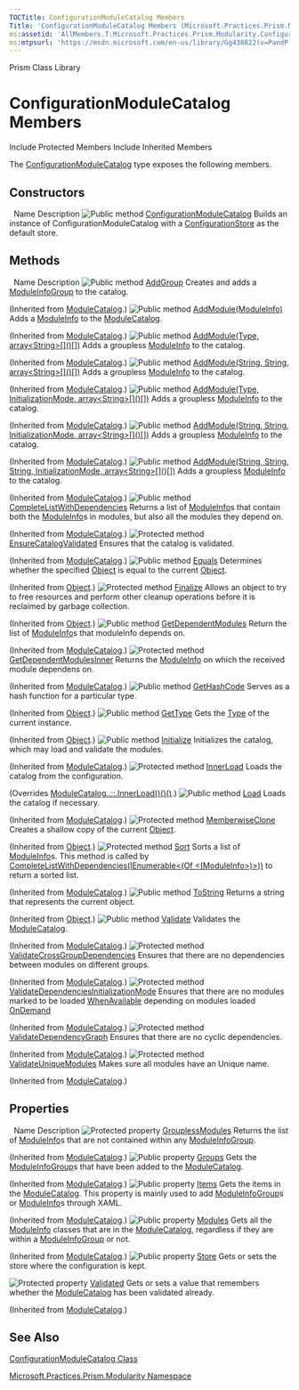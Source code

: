 ```yaml
---
TOCTitle: ConfigurationModuleCatalog Members
Title: 'ConfigurationModuleCatalog Members (Microsoft.Practices.Prism.Modularity)'
ms:assetid: 'AllMembers.T:Microsoft.Practices.Prism.Modularity.ConfigurationModuleCatalog'
ms:mtpsurl: 'https://msdn.microsoft.com/en-us/library/Gg430822(v=PandP.50)'
---
```


Prism Class Library

ConfigurationModuleCatalog Members
==================================

Include Protected Members
Include Inherited Members

The [ConfigurationModuleCatalog](https://msdn.microsoft.com/t:microsoft.practices.prism.modularity.configurationmodulecatalog) type exposes the following members.

Constructors
------------

<span id="constructorTableToggle"></span>
 
Name
Description
![](https://msdn.microsoft.com/en-us/Gg430822.pubmethod(en-us,PandP.50).gif "Public method")
[ConfigurationModuleCatalog](https://msdn.microsoft.com/m:microsoft.practices.prism.modularity.configurationmodulecatalog.)
Builds an instance of ConfigurationModuleCatalog with a [ConfigurationStore](https://msdn.microsoft.com/t:microsoft.practices.prism.modularity.configurationstore) as the default store.

Methods
-------

<span id="methodTableToggle"></span>
 
Name
Description
![](https://msdn.microsoft.com/en-us/Gg430822.pubmethod(en-us,PandP.50).gif "Public method")
[AddGroup](https://msdn.microsoft.com/m:microsoft.practices.prism.modularity.modulecatalog.addgroup(microsoft.practices.prism.modularity.initializationmode%2csystem.string%2cmicrosoft.practices.prism.modularity.moduleinfo%5b%5d))
Creates and adds a [ModuleInfoGroup](https://msdn.microsoft.com/t:microsoft.practices.prism.modularity.moduleinfogroup) to the catalog.

(Inherited from [ModuleCatalog](https://msdn.microsoft.com/t:microsoft.practices.prism.modularity.modulecatalog).)
![](https://msdn.microsoft.com/en-us/Gg430822.pubmethod(en-us,PandP.50).gif "Public method")
[AddModule(ModuleInfo)](https://msdn.microsoft.com/m:microsoft.practices.prism.modularity.modulecatalog.addmodule(microsoft.practices.prism.modularity.moduleinfo))
Adds a [ModuleInfo](https://msdn.microsoft.com/t:microsoft.practices.prism.modularity.moduleinfo) to the [ModuleCatalog](https://msdn.microsoft.com/t:microsoft.practices.prism.modularity.modulecatalog).

(Inherited from [ModuleCatalog](https://msdn.microsoft.com/t:microsoft.practices.prism.modularity.modulecatalog).)
![](https://msdn.microsoft.com/en-us/Gg430822.pubmethod(en-us,PandP.50).gif "Public method")
[AddModule(Type, array&lt;String&gt;\[\]()\[\])](https://msdn.microsoft.com/m:microsoft.practices.prism.modularity.modulecatalog.addmodule(system.type%2csystem.string%5b%5d))
Adds a groupless [ModuleInfo](https://msdn.microsoft.com/t:microsoft.practices.prism.modularity.moduleinfo) to the catalog.

(Inherited from [ModuleCatalog](https://msdn.microsoft.com/t:microsoft.practices.prism.modularity.modulecatalog).)
![](https://msdn.microsoft.com/en-us/Gg430822.pubmethod(en-us,PandP.50).gif "Public method")
[AddModule(String, String, array&lt;String&gt;\[\]()\[\])](https://msdn.microsoft.com/m:microsoft.practices.prism.modularity.modulecatalog.addmodule(system.string%2csystem.string%2csystem.string%5b%5d))
Adds a groupless [ModuleInfo](https://msdn.microsoft.com/t:microsoft.practices.prism.modularity.moduleinfo) to the catalog.

(Inherited from [ModuleCatalog](https://msdn.microsoft.com/t:microsoft.practices.prism.modularity.modulecatalog).)
![](https://msdn.microsoft.com/en-us/Gg430822.pubmethod(en-us,PandP.50).gif "Public method")
[AddModule(Type, InitializationMode, array&lt;String&gt;\[\]()\[\])](https://msdn.microsoft.com/m:microsoft.practices.prism.modularity.modulecatalog.addmodule(system.type%2cmicrosoft.practices.prism.modularity.initializationmode%2csystem.string%5b%5d))
Adds a groupless [ModuleInfo](https://msdn.microsoft.com/t:microsoft.practices.prism.modularity.moduleinfo) to the catalog.

(Inherited from [ModuleCatalog](https://msdn.microsoft.com/t:microsoft.practices.prism.modularity.modulecatalog).)
![](https://msdn.microsoft.com/en-us/Gg430822.pubmethod(en-us,PandP.50).gif "Public method")
[AddModule(String, String, InitializationMode, array&lt;String&gt;\[\]()\[\])](https://msdn.microsoft.com/m:microsoft.practices.prism.modularity.modulecatalog.addmodule(system.string%2csystem.string%2cmicrosoft.practices.prism.modularity.initializationmode%2csystem.string%5b%5d))
Adds a groupless [ModuleInfo](https://msdn.microsoft.com/t:microsoft.practices.prism.modularity.moduleinfo) to the catalog.

(Inherited from [ModuleCatalog](https://msdn.microsoft.com/t:microsoft.practices.prism.modularity.modulecatalog).)
![](https://msdn.microsoft.com/en-us/Gg430822.pubmethod(en-us,PandP.50).gif "Public method")
[AddModule(String, String, String, InitializationMode, array&lt;String&gt;\[\]()\[\])](https://msdn.microsoft.com/m:microsoft.practices.prism.modularity.modulecatalog.addmodule(system.string%2csystem.string%2csystem.string%2cmicrosoft.practices.prism.modularity.initializationmode%2csystem.string%5b%5d))
Adds a groupless [ModuleInfo](https://msdn.microsoft.com/t:microsoft.practices.prism.modularity.moduleinfo) to the catalog.

(Inherited from [ModuleCatalog](https://msdn.microsoft.com/t:microsoft.practices.prism.modularity.modulecatalog).)
![](https://msdn.microsoft.com/en-us/Gg430822.pubmethod(en-us,PandP.50).gif "Public method")
[CompleteListWithDependencies](https://msdn.microsoft.com/m:microsoft.practices.prism.modularity.modulecatalog.completelistwithdependencies(system.collections.generic.ienumerable%7bmicrosoft.practices.prism.modularity.moduleinfo%7d))
Returns a list of [ModuleInfo](https://msdn.microsoft.com/t:microsoft.practices.prism.modularity.moduleinfo)s that contain both the [ModuleInfo](https://msdn.microsoft.com/t:microsoft.practices.prism.modularity.moduleinfo)s in modules, but also all the modules they depend on.

(Inherited from [ModuleCatalog](https://msdn.microsoft.com/t:microsoft.practices.prism.modularity.modulecatalog).)
![](https://msdn.microsoft.com/en-us/Gg430822.protmethod(en-us,PandP.50).gif "Protected method")
[EnsureCatalogValidated](https://msdn.microsoft.com/m:microsoft.practices.prism.modularity.modulecatalog.ensurecatalogvalidated)
Ensures that the catalog is validated.

(Inherited from [ModuleCatalog](https://msdn.microsoft.com/t:microsoft.practices.prism.modularity.modulecatalog).)
![](https://msdn.microsoft.com/en-us/Gg430822.pubmethod(en-us,PandP.50).gif "Public method")
[Equals](http://msdn2.microsoft.com/en-us/library/bsc2ak47)
Determines whether the specified [Object](http://msdn2.microsoft.com/en-us/library/e5kfa45b) is equal to the current [Object](http://msdn2.microsoft.com/en-us/library/e5kfa45b).

(Inherited from [Object](http://msdn2.microsoft.com/en-us/library/e5kfa45b).)
![](https://msdn.microsoft.com/en-us/Gg430822.protmethod(en-us,PandP.50).gif "Protected method")
[Finalize](http://msdn2.microsoft.com/en-us/library/4k87zsw7)
Allows an object to try to free resources and perform other cleanup operations before it is reclaimed by garbage collection.

(Inherited from [Object](http://msdn2.microsoft.com/en-us/library/e5kfa45b).)
![](https://msdn.microsoft.com/en-us/Gg430822.pubmethod(en-us,PandP.50).gif "Public method")
[GetDependentModules](https://msdn.microsoft.com/m:microsoft.practices.prism.modularity.modulecatalog.getdependentmodules(microsoft.practices.prism.modularity.moduleinfo))
Return the list of [ModuleInfo](https://msdn.microsoft.com/t:microsoft.practices.prism.modularity.moduleinfo)s that moduleInfo depends on.

(Inherited from [ModuleCatalog](https://msdn.microsoft.com/t:microsoft.practices.prism.modularity.modulecatalog).)
![](https://msdn.microsoft.com/en-us/Gg430822.protmethod(en-us,PandP.50).gif "Protected method")
[GetDependentModulesInner](https://msdn.microsoft.com/m:microsoft.practices.prism.modularity.modulecatalog.getdependentmodulesinner(microsoft.practices.prism.modularity.moduleinfo))
Returns the [ModuleInfo](https://msdn.microsoft.com/t:microsoft.practices.prism.modularity.moduleinfo) on which the received module dependens on.

(Inherited from [ModuleCatalog](https://msdn.microsoft.com/t:microsoft.practices.prism.modularity.modulecatalog).)
![](https://msdn.microsoft.com/en-us/Gg430822.pubmethod(en-us,PandP.50).gif "Public method")
[GetHashCode](http://msdn2.microsoft.com/en-us/library/zdee4b3y)
Serves as a hash function for a particular type.

(Inherited from [Object](http://msdn2.microsoft.com/en-us/library/e5kfa45b).)
![](https://msdn.microsoft.com/en-us/Gg430822.pubmethod(en-us,PandP.50).gif "Public method")
[GetType](http://msdn2.microsoft.com/en-us/library/dfwy45w9)
Gets the [Type](http://msdn2.microsoft.com/en-us/library/42892f65) of the current instance.

(Inherited from [Object](http://msdn2.microsoft.com/en-us/library/e5kfa45b).)
![](https://msdn.microsoft.com/en-us/Gg430822.pubmethod(en-us,PandP.50).gif "Public method")
[Initialize](https://msdn.microsoft.com/m:microsoft.practices.prism.modularity.modulecatalog.initialize)
Initializes the catalog, which may load and validate the modules.

(Inherited from [ModuleCatalog](https://msdn.microsoft.com/t:microsoft.practices.prism.modularity.modulecatalog).)
![](https://msdn.microsoft.com/en-us/Gg430822.protmethod(en-us,PandP.50).gif "Protected method")
[InnerLoad](https://msdn.microsoft.com/m:microsoft.practices.prism.modularity.configurationmodulecatalog.innerload)
Loads the catalog from the configuration.

(Overrides [ModuleCatalog..::.InnerLoad()()()](https://msdn.microsoft.com/m:microsoft.practices.prism.modularity.modulecatalog.innerload).)
![](https://msdn.microsoft.com/en-us/Gg430822.pubmethod(en-us,PandP.50).gif "Public method")
[Load](https://msdn.microsoft.com/m:microsoft.practices.prism.modularity.modulecatalog.load)
Loads the catalog if necessary.

(Inherited from [ModuleCatalog](https://msdn.microsoft.com/t:microsoft.practices.prism.modularity.modulecatalog).)
![](https://msdn.microsoft.com/en-us/Gg430822.protmethod(en-us,PandP.50).gif "Protected method")
[MemberwiseClone](http://msdn2.microsoft.com/en-us/library/57ctke0a)
Creates a shallow copy of the current [Object](http://msdn2.microsoft.com/en-us/library/e5kfa45b).

(Inherited from [Object](http://msdn2.microsoft.com/en-us/library/e5kfa45b).)
![](https://msdn.microsoft.com/en-us/Gg430822.protmethod(en-us,PandP.50).gif "Protected method")
[Sort](https://msdn.microsoft.com/m:microsoft.practices.prism.modularity.modulecatalog.sort(system.collections.generic.ienumerable%7bmicrosoft.practices.prism.modularity.moduleinfo%7d))
Sorts a list of [ModuleInfo](https://msdn.microsoft.com/t:microsoft.practices.prism.modularity.moduleinfo)s. This method is called by [CompleteListWithDependencies(IEnumerable&lt;(Of &lt;(ModuleInfo&gt;)&gt;))](https://msdn.microsoft.com/m:microsoft.practices.prism.modularity.modulecatalog.completelistwithdependencies(system.collections.generic.ienumerable%7bmicrosoft.practices.prism.modularity.moduleinfo%7d)) to return a sorted list.

(Inherited from [ModuleCatalog](https://msdn.microsoft.com/t:microsoft.practices.prism.modularity.modulecatalog).)
![](https://msdn.microsoft.com/en-us/Gg430822.pubmethod(en-us,PandP.50).gif "Public method")
[ToString](http://msdn2.microsoft.com/en-us/library/7bxwbwt2)
Returns a string that represents the current object.

(Inherited from [Object](http://msdn2.microsoft.com/en-us/library/e5kfa45b).)
![](https://msdn.microsoft.com/en-us/Gg430822.pubmethod(en-us,PandP.50).gif "Public method")
[Validate](https://msdn.microsoft.com/m:microsoft.practices.prism.modularity.modulecatalog.validate)
Validates the [ModuleCatalog](https://msdn.microsoft.com/t:microsoft.practices.prism.modularity.modulecatalog).

(Inherited from [ModuleCatalog](https://msdn.microsoft.com/t:microsoft.practices.prism.modularity.modulecatalog).)
![](https://msdn.microsoft.com/en-us/Gg430822.protmethod(en-us,PandP.50).gif "Protected method")
[ValidateCrossGroupDependencies](https://msdn.microsoft.com/m:microsoft.practices.prism.modularity.modulecatalog.validatecrossgroupdependencies)
Ensures that there are no dependencies between modules on different groups.

(Inherited from [ModuleCatalog](https://msdn.microsoft.com/t:microsoft.practices.prism.modularity.modulecatalog).)
![](https://msdn.microsoft.com/en-us/Gg430822.protmethod(en-us,PandP.50).gif "Protected method")
[ValidateDependenciesInitializationMode](https://msdn.microsoft.com/m:microsoft.practices.prism.modularity.modulecatalog.validatedependenciesinitializationmode)
Ensures that there are no modules marked to be loaded [WhenAvailable](https://msdn.microsoft.com/t:microsoft.practices.prism.modularity.initializationmode) depending on modules loaded [OnDemand](https://msdn.microsoft.com/t:microsoft.practices.prism.modularity.initializationmode)

(Inherited from [ModuleCatalog](https://msdn.microsoft.com/t:microsoft.practices.prism.modularity.modulecatalog).)
![](https://msdn.microsoft.com/en-us/Gg430822.protmethod(en-us,PandP.50).gif "Protected method")
[ValidateDependencyGraph](https://msdn.microsoft.com/m:microsoft.practices.prism.modularity.modulecatalog.validatedependencygraph)
Ensures that there are no cyclic dependencies.

(Inherited from [ModuleCatalog](https://msdn.microsoft.com/t:microsoft.practices.prism.modularity.modulecatalog).)
![](https://msdn.microsoft.com/en-us/Gg430822.protmethod(en-us,PandP.50).gif "Protected method")
[ValidateUniqueModules](https://msdn.microsoft.com/m:microsoft.practices.prism.modularity.modulecatalog.validateuniquemodules)
Makes sure all modules have an Unique name.

(Inherited from [ModuleCatalog](https://msdn.microsoft.com/t:microsoft.practices.prism.modularity.modulecatalog).)

Properties
----------

<span id="propertyTableToggle"></span>
 
Name
Description
![](https://msdn.microsoft.com/en-us/Gg430822.protproperty(en-us,PandP.50).gif "Protected property")
[GrouplessModules](https://msdn.microsoft.com/p:microsoft.practices.prism.modularity.modulecatalog.grouplessmodules)
Returns the list of [ModuleInfo](https://msdn.microsoft.com/t:microsoft.practices.prism.modularity.moduleinfo)s that are not contained within any [ModuleInfoGroup](https://msdn.microsoft.com/t:microsoft.practices.prism.modularity.moduleinfogroup).

(Inherited from [ModuleCatalog](https://msdn.microsoft.com/t:microsoft.practices.prism.modularity.modulecatalog).)
![](https://msdn.microsoft.com/en-us/Gg430822.pubproperty(en-us,PandP.50).gif "Public property")
[Groups](https://msdn.microsoft.com/p:microsoft.practices.prism.modularity.modulecatalog.groups)
Gets the [ModuleInfoGroup](https://msdn.microsoft.com/t:microsoft.practices.prism.modularity.moduleinfogroup)s that have been added to the [ModuleCatalog](https://msdn.microsoft.com/t:microsoft.practices.prism.modularity.modulecatalog).

(Inherited from [ModuleCatalog](https://msdn.microsoft.com/t:microsoft.practices.prism.modularity.modulecatalog).)
![](https://msdn.microsoft.com/en-us/Gg430822.pubproperty(en-us,PandP.50).gif "Public property")
[Items](https://msdn.microsoft.com/p:microsoft.practices.prism.modularity.modulecatalog.items)
Gets the items in the [ModuleCatalog](https://msdn.microsoft.com/t:microsoft.practices.prism.modularity.modulecatalog). This property is mainly used to add [ModuleInfoGroup](https://msdn.microsoft.com/t:microsoft.practices.prism.modularity.moduleinfogroup)s or [ModuleInfo](https://msdn.microsoft.com/t:microsoft.practices.prism.modularity.moduleinfo)s through XAML.

(Inherited from [ModuleCatalog](https://msdn.microsoft.com/t:microsoft.practices.prism.modularity.modulecatalog).)
![](https://msdn.microsoft.com/en-us/Gg430822.pubproperty(en-us,PandP.50).gif "Public property")
[Modules](https://msdn.microsoft.com/p:microsoft.practices.prism.modularity.modulecatalog.modules)
Gets all the [ModuleInfo](https://msdn.microsoft.com/t:microsoft.practices.prism.modularity.moduleinfo) classes that are in the [ModuleCatalog](https://msdn.microsoft.com/t:microsoft.practices.prism.modularity.modulecatalog), regardless if they are within a [ModuleInfoGroup](https://msdn.microsoft.com/t:microsoft.practices.prism.modularity.moduleinfogroup) or not.

(Inherited from [ModuleCatalog](https://msdn.microsoft.com/t:microsoft.practices.prism.modularity.modulecatalog).)
![](https://msdn.microsoft.com/en-us/Gg430822.pubproperty(en-us,PandP.50).gif "Public property")
[Store](https://msdn.microsoft.com/p:microsoft.practices.prism.modularity.configurationmodulecatalog.store)
Gets or sets the store where the configuration is kept.

![](https://msdn.microsoft.com/en-us/Gg430822.protproperty(en-us,PandP.50).gif "Protected property")
[Validated](https://msdn.microsoft.com/p:microsoft.practices.prism.modularity.modulecatalog.validated)
Gets or sets a value that remembers whether the [ModuleCatalog](https://msdn.microsoft.com/t:microsoft.practices.prism.modularity.modulecatalog) has been validated already.

(Inherited from [ModuleCatalog](https://msdn.microsoft.com/t:microsoft.practices.prism.modularity.modulecatalog).)

See Also
--------

<span id="seeAlsoToggle"></span>
[ConfigurationModuleCatalog Class](https://msdn.microsoft.com/t:microsoft.practices.prism.modularity.configurationmodulecatalog)

[Microsoft.Practices.Prism.Modularity Namespace](https://msdn.microsoft.com/n:microsoft.practices.prism.modularity)
